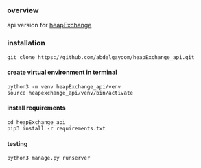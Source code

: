 
### overview 

 api version for [heapExchange](https://github.com/abdelgayoom/heapExchange)
 


### installation
~~~~
git clone https://github.com/abdelgayoom/heapExchange_api.git
~~~~
#### create virtual environment in terminal
~~~~
python3 -m venv heapExchange_api/venv
source heapexchange_api/venv/bin/activate
~~~~
#### install requirements
~~~~
cd heapExchange_api
pip3 install -r requirements.txt
~~~~

#### testing 
~~~~
python3 manage.py runserver
~~~~